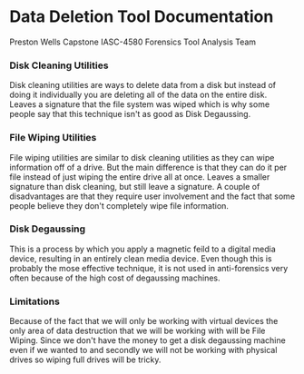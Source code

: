 # Data Deletion Tool Documentation

Preston Wells
Capstone IASC-4580
Forensics Tool Analysis Team

### Disk Cleaning Utilities

Disk cleaning utilities are ways to delete data from a disk but instead of doing it individually you are deleting all of the data on the entire disk. Leaves a signature that the file system was wiped which is why some people say that this technique isn't as good as Disk Degaussing.

### File Wiping Utilities

File wiping utilities are similar to disk cleaning utilities as they can wipe information off of a drive. But the main difference is that they can do it per file instead of just wiping the entire drive all at once. Leaves a smaller signature than disk cleaning, but still leave a signature. A couple of disadvantages are that they require user involvement and the fact that some people believe they don't completely wipe file information.

### Disk Degaussing

This is a process by which you apply a magnetic feild to a digital media device, resulting in an entirely clean media device. Even though this is probably the mose effective technique, it is not used in anti-forensics very often because of the high cost of degaussing machines. 

### Limitations

Because of the fact that we will only be working with virtual devices the only area of data destruction that we will be working with will be File Wiping. Since we don't have the money to get a disk degaussing machine even if we wanted to and secondly we will not be working with physical drives so wiping full drives will be tricky.
